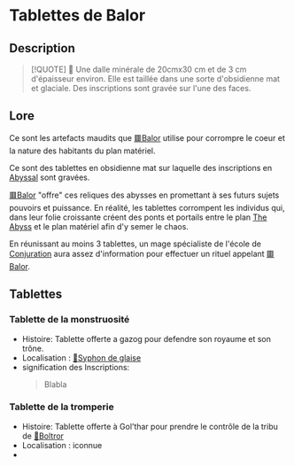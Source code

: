 # Tablettes de Balor
## Description
>[!QUOTE] 💬
> Une dalle minérale de 20cmx30 cm et de 3 cm d'épaisseur environ. Elle est taillée dans une sorte d'obsidienne mat et glaciale. Des inscriptions sont gravée sur l'une des faces.

## Lore
Ce sont les artefacts maudits que [🟥Balor](../PNJ/🟥Balor.md) utilise pour corrompre le coeur et la nature des habitants du plan matériel.

Ce sont des tablettes en obsidienne mat sur laquelle des inscriptions en [Abyssal](../../../../../DM%20Corner/Languages.md) sont gravées.

[🟥Balor](../PNJ/🟥Balor.md) "offre" ces reliques des abysses en promettant à ses futurs sujets pouvoirs et puissance. En réalité, les tablettes corrompent les individus qui, dans leur folie croissante créent des ponts et portails entre le plan [The Abyss](../../../../../DM%20Corner/Planes.md#The%20Abyss%20https%205e%20tools%20book%20html%20dmg%20-1%20the%2020abyss%200) et le plan matériel afin d'y semer le chaos.

En réunissant au moins 3 tablettes, un mage spécialiste de  l'école de [Conjuration](../../../../../DM%20Corner/Magic%20Schools.md#Conjuration) aura assez d'information pour effectuer un rituel appelant [🟥Balor](../PNJ/🟥Balor.md).

## Tablettes
### Tablette de la monstruosité 
- Histoire: Tablette offerte a gazog pour defendre son royaume et son trône.
- Localisation : [📍Syphon de glaise](../Chapitre%2001/lieux/📍Syphon%20de%20glaise.md)
- signification des Inscriptions:
	>Blabla

### Tablette de la tromperie
- Histoire: Tablette offerte à Gol’thar pour prendre le contrôle de la tribu de [👤Boltror](../PJ/👤Boltror.md)
- Localisation : iconnue
- 